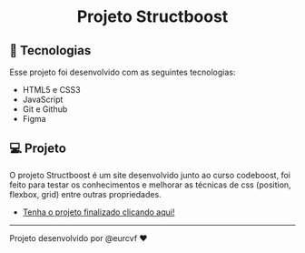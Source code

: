 <h1 align="center"> Projeto Structboost </h1>

## 🚀 Tecnologias

Esse projeto foi desenvolvido com as seguintes tecnologias:

- HTML5 e CSS3
- JavaScript
- Git e Github
- Figma

## 💻 Projeto

O projeto Structboost é um site desenvolvido junto ao curso codeboost, foi feito para testar os conhecimentos e
melhorar as técnicas de css (position, flexbox, grid) entre outras propriedades.

- [Tenha o projeto finalizado clicando aqui! ](https://github.com/eurcvf/structboost)

---

Projeto desenvolvido por @eurcvf ♥


